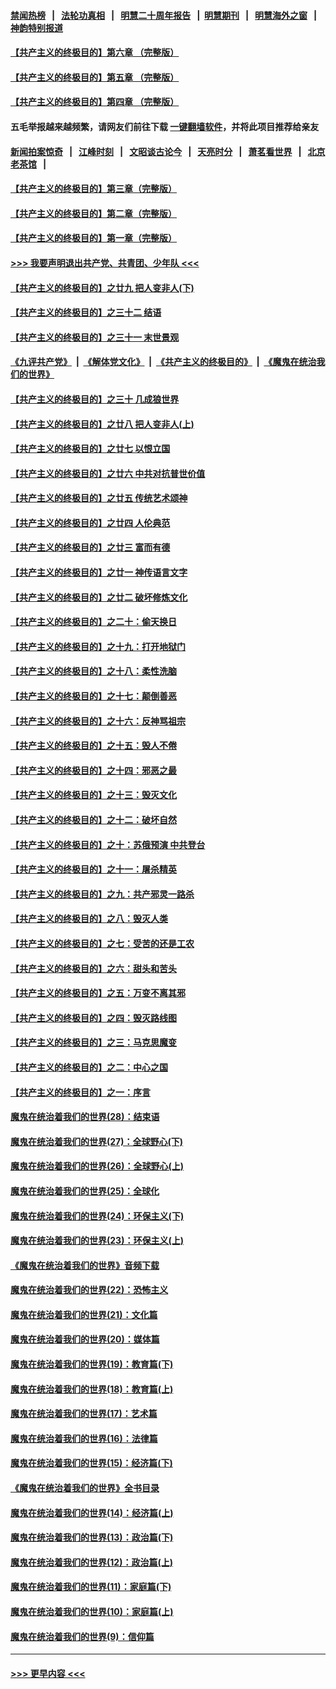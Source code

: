 #### [禁闻热榜](热点新闻.md?=0)  &nbsp;&nbsp;|&nbsp;&nbsp; [法轮功真相](https://github.com/gfw-breaker/truth/blob/master/README.md?=0) &nbsp;&nbsp;|&nbsp;&nbsp; [明慧二十周年报告](https://github.com/gfw-breaker/mh-reports/blob/master/README.md?=0) &nbsp;&nbsp;|&nbsp;&nbsp;[明慧期刊](https://github.com/gfw-breaker/mh-qikan) &nbsp;&nbsp;|&nbsp;&nbsp; [明慧海外之窗](https://github.com/gfw-breaker/mh-news/blob/master/README.md?=0) &nbsp;&nbsp;|&nbsp;&nbsp; [神韵特别报道](https://github.com/gfw-breaker/mh-news/blob/master/shenyun.md?=0)
#### [【共产主义的终极目的】第六章 （完整版）](../pages/nsc422/n11428913.md?t=03141302) 
#### [【共产主义的终极目的】第五章 （完整版）](../pages/nsc422/n11428912.md?t=03141302) 
#### [【共产主义的终极目的】第四章 （完整版）](../pages/nsc422/n11428907.md?t=03141302) 
#### 五毛举报越来越频繁，请网友们前往下载 [一键翻墙软件](https://github.com/gfw-breaker/ssr-accounts)，并将此项目推荐给亲友
#### [新闻拍案惊奇](https://github.com/gfw-breaker/banned-news/blob/master/pages/link4.md) &nbsp;&nbsp;|&nbsp;&nbsp; [江峰时刻](https://github.com/gfw-breaker/banned-news/blob/master/pages/link4.md) &nbsp;&nbsp;|&nbsp;&nbsp; [文昭谈古论今](https://github.com/gfw-breaker/banned-news/blob/master/pages/link4.md) &nbsp;&nbsp;|&nbsp;&nbsp; [天亮时分](https://github.com/gfw-breaker/banned-news/blob/master/pages/link4.md) &nbsp;&nbsp;|&nbsp;&nbsp; [萧茗看世界](https://github.com/gfw-breaker/banned-news/blob/master/pages/link4.md) &nbsp;&nbsp;|&nbsp;&nbsp; [北京老茶馆](https://github.com/gfw-breaker/banned-news/blob/master/pages/link4.md) &nbsp;&nbsp;|&nbsp;&nbsp; 
#### [【共产主义的终极目的】第三章（完整版）](../pages/nsc422/n11428848.md?t=03141302) 
#### [【共产主义的终极目的】第二章（完整版）](../pages/nsc422/n11428831.md?t=03141302) 
#### [【共产主义的终极目的】第一章（完整版）](../pages/nsc422/n11417651.md?t=03141302) 
#### [>>> 我要声明退出共产党、共青团、少年队 <<<](https://github.com/begood0513/goodnews/blob/master/quit/letter.md) 
#### [【共产主义的终极目的】之廿九 把人变非人(下)](../pages/nsc422/n11344140.md?t=03141302) 
#### [【共产主义的终极目的】之三十二 结语](../pages/nsc422/n11360535.md?t=03141302) 
#### [【共产主义的终极目的】之三十一 末世景观](../pages/nsc422/n11351129.md?t=03141302) 
#### [《九评共产党》](https://github.com/begood0513/9ping.md/blob/master/README.md) &nbsp;|&nbsp; [《解体党文化》](../../../../jtdwh.md/blob/master/README.md)  &nbsp;|&nbsp; [《共产主义的终极目的》](../../../../gczydzjmd.md/blob/master/README.md) &nbsp;|&nbsp; [《魔鬼在统治我们的世界》](../../../../mgztzwmdsj.md/blob/master/README.md) 
#### [【共产主义的终极目的】之三十 几成狼世界](../pages/nsc422/n11348280.md?t=03141302) 
#### [【共产主义的终极目的】之廿八 把人变非人(上)](../pages/nsc422/n11340492.md?t=03141302) 
#### [【共产主义的终极目的】之廿七 以恨立国](../pages/nsc422/n11336944.md?t=03141302) 
#### [【共产主义的终极目的】之廿六 中共对抗普世价值](../pages/nsc422/n11324785.md?t=03141302) 
#### [【共产主义的终极目的】之廿五 传统艺术颂神](../pages/nsc422/n11296396.md?t=03141302) 
#### [【共产主义的终极目的】之廿四 人伦典范](../pages/nsc422/n11296397.md?t=03141302) 
#### [【共产主义的终极目的】之廿三 富而有德](../pages/nsc422/n11283598.md?t=03141302) 
#### [【共产主义的终极目的】之廿一 神传语言文字](../pages/nsc422/n11263265.md?t=03141302) 
#### [【共产主义的终极目的】之廿二 破坏修炼文化](../pages/nsc422/n11245728.md?t=03141302) 
#### [【共产主义的终极目的】之二十：偷天换日](../pages/nsc422/n11238846.md?t=03141302) 
#### [【共产主义的终极目的】之十九：打开地狱门](../pages/nsc422/n11206376.md?t=03141302) 
#### [【共产主义的终极目的】之十八：柔性洗脑](../pages/nsc422/n11199994.md?t=03141302) 
#### [【共产主义的终极目的】之十七：颠倒善恶](../pages/nsc422/n11179782.md?t=03141302) 
#### [【共产主义的终极目的】之十六：反神骂祖宗](../pages/nsc422/n11166798.md?t=03141302) 
#### [【共产主义的终极目的】之十五：毁人不倦](../pages/nsc422/n11166792.md?t=03141302) 
#### [【共产主义的终极目的】之十四：邪恶之最](../pages/nsc422/n11150249.md?t=03141302) 
#### [【共产主义的终极目的】之十三：毁灭文化](../pages/nsc422/n11135227.md?t=03141302) 
#### [【共产主义的终极目的】之十二：破坏自然](../pages/nsc422/n11135214.md?t=03141302) 
#### [【共产主义的终极目的】之十：苏俄预演 中共登台](../pages/nsc422/n11118424.md?t=03141302) 
#### [【共产主义的终极目的】之十一：屠杀精英](../pages/nsc422/n11118442.md?t=03141302) 
#### [【共产主义的终极目的】之九：共产邪灵一路杀](../pages/nsc422/n11114139.md?t=03141302) 
#### [【共产主义的终极目的】之八：毁灭人类](../pages/nsc422/n11108503.md?t=03141302) 
#### [【共产主义的终极目的】之七：受苦的还是工农](../pages/nsc422/n11101809.md?t=03141302) 
#### [【共产主义的终极目的】之六：甜头和苦头](../pages/nsc422/n11096971.md?t=03141302) 
#### [【共产主义的终极目的】之五：万变不离其邪](../pages/nsc422/n11091285.md?t=03141302) 
#### [【共产主义的终极目的】之四：毁灭路线图](../pages/nsc422/n11086284.md?t=03141302) 
#### [【共产主义的终极目的】之三：马克思魔变](../pages/nsc422/n11061941.md?t=03141302) 
#### [【共产主义的终极目的】之二：中心之国](../pages/nsc422/n11047728.md?t=03141302) 
#### [【共产主义的终极目的】之一：序言](../pages/nsc422/n11086077.md?t=03141302) 
#### [魔鬼在统治着我们的世界(28)：结束语](../pages/nsc422/n10936246.md?t=03141302) 
#### [魔鬼在统治着我们的世界(27)：全球野心(下)](../pages/nsc422/n10928319.md?t=03141302) 
#### [魔鬼在统治着我们的世界(26)：全球野心(上)](../pages/nsc422/n10900318.md?t=03141302) 
#### [魔鬼在统治着我们的世界(25)：全球化](../pages/nsc422/n10788205.md?t=03141302) 
#### [魔鬼在统治着我们的世界(24)：环保主义(下)](../pages/nsc422/n10695307.md?t=03141302) 
#### [魔鬼在统治着我们的世界(23)：环保主义(上)](../pages/nsc422/n10688613.md?t=03141302) 
#### [《魔鬼在统治着我们的世界》音频下载](../pages/nsc422/n10635553.md?t=03141302) 
#### [魔鬼在统治着我们的世界(22)：恐怖主义](../pages/nsc422/n10614727.md?t=03141302) 
#### [魔鬼在统治着我们的世界(21)：文化篇](../pages/nsc422/n10597706.md?t=03141302) 
#### [魔鬼在统治着我们的世界(20)：媒体篇](../pages/nsc422/n10586579.md?t=03141302) 
#### [魔鬼在统治着我们的世界(19)：教育篇(下)](../pages/nsc422/n10564808.md?t=03141302) 
#### [魔鬼在统治着我们的世界(18)：教育篇(上)](../pages/nsc422/n10526970.md?t=03141302) 
#### [魔鬼在统治着我们的世界(17)：艺术篇](../pages/nsc422/n10499093.md?t=03141302) 
#### [魔鬼在统治着我们的世界(16)：法律篇](../pages/nsc422/n10485969.md?t=03141302) 
#### [魔鬼在统治着我们的世界(15)：经济篇(下)](../pages/nsc422/n10469975.md?t=03141302) 
#### [《魔鬼在统治着我们的世界》全书目录](../pages/nsc422/n10464261.md?t=03141302) 
#### [魔鬼在统治着我们的世界(14)：经济篇(上)](../pages/nsc422/n10457370.md?t=03141302) 
#### [魔鬼在统治着我们的世界(13)：政治篇(下)](../pages/nsc422/n10448270.md?t=03141302) 
#### [魔鬼在统治着我们的世界(12)：政治篇(上)](../pages/nsc422/n10444576.md?t=03141302) 
#### [魔鬼在统治着我们的世界(11)：家庭篇(下)](../pages/nsc422/n10440961.md?t=03141302) 
#### [魔鬼在统治着我们的世界(10)：家庭篇(上)](../pages/nsc422/n10435448.md?t=03141302) 
#### [魔鬼在统治着我们的世界(9)：信仰篇](../pages/nsc422/n10432159.md?t=03141302) 

----
#### [ >>> 更早内容 <<< ](../indexes/nsc422-earlier.md)

